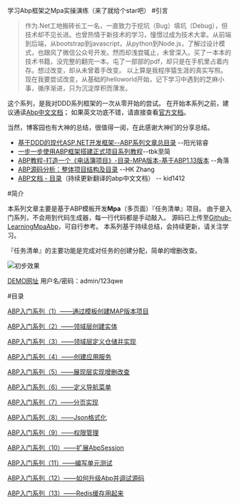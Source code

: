 学习Abp框架之Mpa实操演练（来了就给个star吧）
#引言
>作为.Net工地搬砖长工一名，一直致力于挖坑（Bug）填坑（Debug），但技术却不见长进。也曾热情于新技术的学习，憧憬过成为技术大拿。从前端到后端，从bootstrap到javascript，从python到Node.js，了解过设计模式，也跟风了微信公众号开发。然而却浅尝辄止，未曾深入。买了一本本的技术书籍，没完整的翻完一本。屯了一部部的pdf，却只是在手机里占着内存。想过改变，却从未曾着手改变。
以上算是我程序猿生涯的真实写照。
现在我要尝试改变，从基础的helloworld开始，记下学习中遇到的芝麻小事，循序渐进，只为沉淀厚积而薄发。

这个系列，是我对DDD系列框架的一次从零开始的尝试。
在开始本系列之前，建议通读[Abp中文文档](https://www.gitbook.com/book/darkcraft/abpdocument2chinese/details)；
如果英文功底不错，请直接查看[官方文档](http://www.aspnetboilerplate.com/Pages/Documents)。

当然，博客园也有大神的总结，很值得一阅，在此感谢大神们的分享总结。
* [基于DDD的现代ASP.NET开发框架--ABP系列文章总目录](http://www.cnblogs.com/mienreal/p/4528470.html) --阳光铭睿
* [一步一步使用ABP框架搭建正式项目系列教程](http://www.cnblogs.com/farb/p/ABPPracticeContent.html)--tbk至简
* [ABP教程-打造一个《电话簿项目》-目录-MPA版本-基于ABP1.13版本](http://www.cnblogs.com/wer-ltm/p/5776069.html) --角落
* [ABP源码分析：整体项目结构及目录](http://www.cnblogs.com/1zhk/p/5268054.html) --HK Zhang
* [ABP文档 - 目录](http://www.cnblogs.com/kid1412/p/5971838.html)（持续更新翻译的abp中文文档） -- kid1412

#简介

本系列文章主要是基于ABP模板开发**Mpa**（多页面）『任务清单』项目。
由于是入门系列，不会用到代码生成器，每一行代码都是手动敲入。
源码已上传至[Github-LearningMpaAbp](https://github.com/yanshengjie/LearningMpaAbp)，可自行参考。
本系列基于持续总结，会持续更新，请关注学习。
 
『任务清单』的主要功能是完成对任务的创建分配，简单的增删改查。

![初步效果](http://upload-images.jianshu.io/upload_images/2799767-eaa7973e2d8434b2.png?imageMogr2/auto-orient/strip%7CimageView2/2/w/1240)

[DEMO网址](http://shengjie.azurewebsites.net/)
用户名/密码：admin/123qwe

#目录

[ABP入门系列（1）——通过模板创建MAP版本项目](http://www.jianshu.com/p/a1b5334c5805)

[ABP入门系列（2）——领域层创建实体](http://www.jianshu.com/p/fde465ae599d)

[ABP入门系列（3）——领域层定义仓储并实现](http://www.jianshu.com/p/6e90a94aeba4)

[ABP入门系列（4）——创建应用服务](http://www.jianshu.com/p/da69ca7b27c6)

[ABP入门系列（5）——展现层实现增删改查](http://www.jianshu.com/p/620c20fa511b)

[ABP入门系列（6）——定义导航菜单](http://www.jianshu.com/p/24e6f6e8dbdb)

[ABP入门系列（7）——分页实现](http://www.jianshu.com/p/19b666a4b8b1)

[ABP入门系列（8）——Json格式化](http://www.jianshu.com/p/27691ee13851)

[ABP入门系列（9）——权限管理](http://www.jianshu.com/p/870938be9ec2)

[ABP入门系列（10）——扩展AbpSession](http://www.jianshu.com/p/930c10287e2a)

[ABP入门系列（11）——编写单元测试](http://www.jianshu.com/p/4876599247d5)

[ABP入门系列（12）——如何升级Abp并调试源码](http://www.jianshu.com/p/ae4fb0c7493d)

[ABP入门系列（13）——Redis缓存用起来](http://www.jianshu.com/p/241793caa328)




